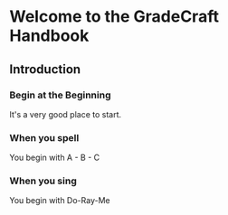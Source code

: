 # Welcome to the GradeCraft Handbook

## Introduction

### Begin at the Beginning
It's a very good place to start. 

### When you spell
You begin with A - B - C

### When you sing
You begin with Do-Ray-Me
